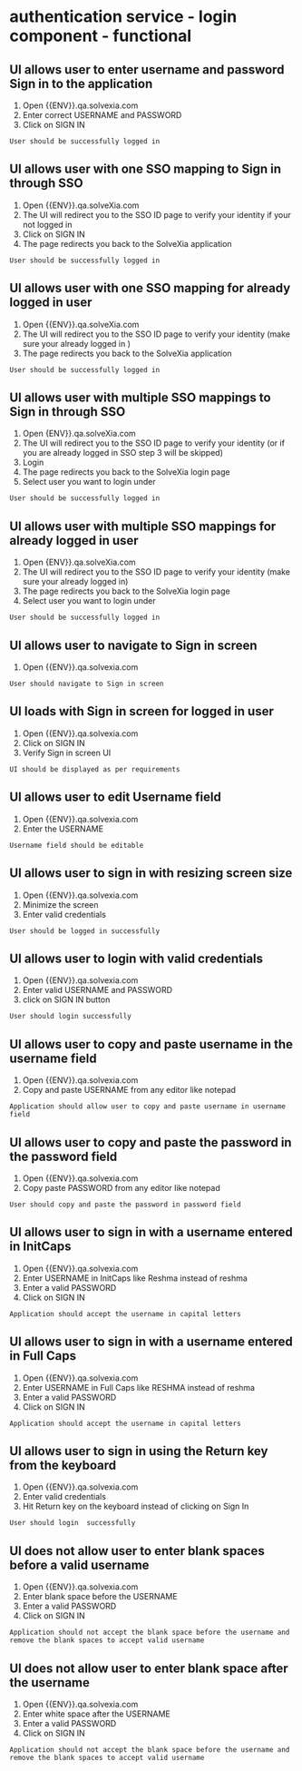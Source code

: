 # authentication service - login component - functional

## UI allows user to enter username and password Sign in to the application

1. Open {{ENV}}.qa.solvexia.com
2. Enter correct USERNAME and PASSWORD
3. Click on SIGN IN

`User should be successfully logged in`

## UI allows user with one SSO mapping to Sign in through SSO

1. Open {{ENV}}.qa.solveXia.com
2. The UI will redirect you to the SSO ID page to verify your identity if your not logged in
3. Click on SIGN IN
4. The page redirects you back to the SolveXia application

`User should be successfully logged in`

## UI allows user with one SSO mapping for already logged in user

1. Open {{ENV}}.qa.solveXia.com
2. The UI will redirect you to the SSO ID page to verify your identity (make sure your already logged in )
3. The page redirects you back to the SolveXia application

`User should be successfully logged in` 

## UI allows user with multiple SSO mappings to Sign in through SSO

1. Open {ENV}}.qa.solveXia.com
2. The UI will redirect you to the SSO ID page to verify your identity (or if you are already logged in SSO step 3 will be skipped)
3. Login
4. The page redirects you back to the SolveXia login page
5. Select user you want to login under

`User should be successfully logged in`

## UI allows user with multiple SSO mappings for already logged in user

1. Open {ENV}}.qa.solveXia.com
2. The UI will redirect you to the SSO ID page to verify your identity (make sure your already logged in)
3. The page redirects you back to the SolveXia login page
4. Select user you want to login under

`User should be successfully logged in`

## UI allows user to navigate to Sign in screen 

1. Open {{ENV}}.qa.solvexia.com 

`User should navigate to Sign in screen`

## UI loads with Sign in screen for logged in user
 
1. Open {{ENV}}.qa.solvexia.com 
2. Click on SIGN IN
3. Verify Sign in screen UI

`UI should be displayed as per requirements`

## UI allows user to edit Username field
 
1. Open {{ENV}}.qa.solvexia.com
2. Enter the USERNAME

`Username field should be editable`

## UI allows user to sign in with resizing screen size

1. Open {{ENV}}.qa.solvexia.com 
2. Minimize the screen 
3. Enter valid credentials

`User should be logged in successfully`

## UI allows user to login with valid credentials 

1. Open {{ENV}}.qa.solvexia.com 							
2. Enter valid USERNAME and PASSWORD
3. click on SIGN IN button

`User should login successfully `

## UI allows user to copy and paste username in the username field

1. Open {{ENV}}.qa.solvexia.com
2. Copy and paste USERNAME from any editor like notepad

`Application should allow user to copy and paste username in username field`

## UI allows user to copy and paste the password in the password field

1. Open {{ENV}}.qa.solvexia.com
2. Copy paste PASSWORD from any editor like notepad

 `User should copy and paste the password in password field`

## UI allows user to sign in with a username entered in InitCaps

1. Open {{ENV}}.qa.solvexia.com 
2. Enter USERNAME in InitCaps like Reshma instead of reshma 
3. Enter a valid PASSWORD
4. Click on SIGN IN

`Application should accept the username in capital letters`

## UI allows user to sign in with a username entered in Full Caps

1. Open {{ENV}}.qa.solvexia.com 
2. Enter USERNAME in Full Caps like RESHMA instead of reshma  
3. Enter a valid PASSWORD
4. Click on SIGN IN

`Application should accept the username in capital letters`

## UI allows user to sign in using the Return key from the keyboard

1. Open {{ENV}}.qa.solvexia.com 
2. Enter valid credentials
3. Hit Return key on the keyboard instead of clicking on Sign In

`User should login  successfully `

## UI does not allow user to enter blank spaces before a valid username

1. Open {{ENV}}.qa.solvexia.com 
2. Enter blank space before the USERNAME
3. Enter a valid PASSWORD
4. Click on SIGN IN
	
`Application should not accept the blank space before the username and remove the blank spaces to accept valid username`

## UI does not allow user to enter blank space after the username 

1. Open {{ENV}}.qa.solvexia.com
2. Enter white space after the USERNAME 
3. Enter a valid PASSWORD
4. Click on SIGN IN

`Application should not accept the blank space before the username and remove the blank spaces to accept valid username`
